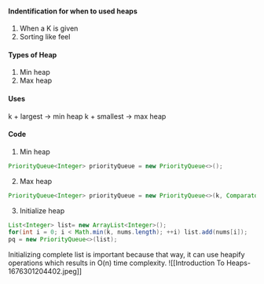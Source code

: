 #### Indentification for when to used heaps
1) When a K is given
2) Sorting like feel

#### Types of Heap
1) Min heap
2) Max heap

#### Uses
k + largest -> min heap
k + smallest -> max heap

#### Code
1) Min heap
```java
PriorityQueue<Integer> priorityQueue = new PriorityQueue<>();
```

2) Max heap
```java
PriorityQueue<Integer> priorityQueue = new PriorityQueue<>(k, Comparator.reverseOrder());
```

3) Initialize heap
```java
List<Integer> list= new ArrayList<Integer>();
for(int i = 0; i < Math.min(k, nums.length); ++i) list.add(nums[i]);
pq = new PriorityQueue<>(list);
```
Initializing complete list is important because that way, it can use heapify operations which results in O(n) time complexity.
![[Introduction To Heaps-1676301204402.jpeg]]
